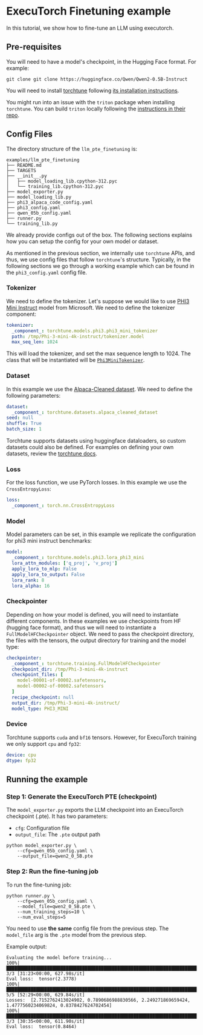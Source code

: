 # ExecuTorch Finetuning example

In this tutorial, we show how to fine-tune an LLM using executorch.

## Pre-requisites

You will need to have a model's checkpoint, in the Hugging Face format. For example:

```console
git clone git clone https://huggingface.co/Qwen/Qwen2-0.5B-Instruct
```

You will need to install [torchtune](https://github.com/pytorch/torchtune) following [its installation instructions](https://github.com/pytorch/torchtune?tab=readme-ov-file#installation).

You might run into an issue with the `triton` package when installing `torchtune`. You can build `triton` locally following the [instructions in their repo](https://github.com/triton-lang/triton?tab=readme-ov-file#install-from-source).

## Config Files

The directory structure of the `llm_pte_finetuning` is:

```console
examples/llm_pte_finetuning
├── README.md
├── TARGETS
├── __init__.py
│   ├── model_loading_lib.cpython-312.pyc
│   └── training_lib.cpython-312.pyc
├── model_exporter.py
├── model_loading_lib.py
├── phi3_alpaca_code_config.yaml
├── phi3_config.yaml
├── qwen_05b_config.yaml
├── runner.py
└── training_lib.py
```

We already provide configs out of the box. The following sections explains how you can setup the config for your own model or dataset.

As mentioned in the previous section, we internally use `torchtune` APIs, and thus, we use config files that follow `torchtune`'s structure. Typically, in the following sections we go through a working example which can be found in the `phi3_config.yaml` config file.

### Tokenizer

We need to define the tokenizer. Let's suppose we would like to use [PHI3 Mini Instruct](https://huggingface.co/microsoft/Phi-3-mini-4k-instruct) model from Microsoft. We need to define the tokenizer component:

```yaml
tokenizer:
  _component_: torchtune.models.phi3.phi3_mini_tokenizer
  path: /tmp/Phi-3-mini-4k-instruct/tokenizer.model
  max_seq_len: 1024
```

This will load the tokenizer, and set the max sequence length to 1024. The class that will be instantiated will be [`Phi3MiniTokenizer`](https://github.com/pytorch/torchtune/blob/ee343e61804f9942b2bd48243552bf17b5d0d553/torchtune/models/phi3/_tokenizer.py#L30).

### Dataset

In this example we use the [Alpaca-Cleaned dataset](https://huggingface.co/datasets/yahma/alpaca-cleaned). We need to define the following parameters:

```yaml
dataset:
  _component_: torchtune.datasets.alpaca_cleaned_dataset
seed: null
shuffle: True
batch_size: 1
```

Torchtune supports datasets using huggingface dataloaders, so custom datasets could also be defined. For examples on defining your own datasets, review the [torchtune docs](https://pytorch.org/torchtune/stable/tutorials/datasets.html#hugging-face-datasets).

### Loss

For the loss function, we use PyTorch losses. In this example we use the `CrossEntropyLoss`:

```yaml
loss:
  _component_: torch.nn.CrossEntropyLoss
```

### Model

Model parameters can be set, in this example we replicate the configuration for phi3 mini instruct benchmarks:

```yaml
model:
  _component_: torchtune.models.phi3.lora_phi3_mini
  lora_attn_modules: ['q_proj', 'v_proj']
  apply_lora_to_mlp: False
  apply_lora_to_output: False
  lora_rank: 8
  lora_alpha: 16
```

### Checkpointer

Depending on how your model is defined, you will need to instantiate different components. In these examples we use checkpoints from HF (hugging face format), and thus we will need to instantiate a `FullModelHFCheckpointer` object. We need to pass the checkpoint directory, the files with the tensors, the output directory for training and the model type:

```yaml
checkpointer:
  _component_: torchtune.training.FullModelHFCheckpointer
  checkpoint_dir: /tmp/Phi-3-mini-4k-instruct
  checkpoint_files: [
    model-00001-of-00002.safetensors,
    model-00002-of-00002.safetensors
  ]
  recipe_checkpoint: null
  output_dir: /tmp/Phi-3-mini-4k-instruct/
  model_type: PHI3_MINI
```

### Device

Torchtune supports `cuda` and `bf16` tensors. However, for ExecuTorch training we only support `cpu` and `fp32`:

```yaml
device: cpu
dtype: fp32
```

## Running the example

### Step 1: Generate the ExecuTorch PTE (checkpoint)

The `model_exporter.py` exports the LLM checkpoint into an ExecuTorch checkpoint (.pte). It has two parameters:

* `cfg`: Configuration file
* `output_file`: The `.pte` output path

```console
python model_exporter.py \
    --cfg=qwen_05b_config.yaml \
    --output_file=qwen2_0_5B.pte
```

### Step 2: Run the fine-tuning job

To run the fine-tuning job:

```console
python runner.py \
    --cfg=qwen_05b_config.yaml \
    --model_file=qwen2_0_5B.pte \
    --num_training_steps=10 \
    --num_eval_steps=5
```

You need to use **the same** config file from the previous step. The `model_file` arg is the `.pte` model from the previous step.

Example output:

```console
Evaluating the model before training...
100%|██████████████████████████████████████████████████████████████████████████████████████| 3/3 [31:23<00:00, 627.98s/it]
Eval loss:  tensor(2.3778)
100%|██████████████████████████████████████████████████████████████████████████████████████| 5/5 [52:29<00:00, 629.84s/it]
Losses:  [2.7152762413024902, 0.7890686988830566, 2.249271869659424, 1.4777560234069824, 0.8378427624702454]
100%|██████████████████████████████████████████████████████████████████████████████████████| 3/3 [30:35<00:00, 611.90s/it]
Eval loss:  tensor(0.8464)
```
